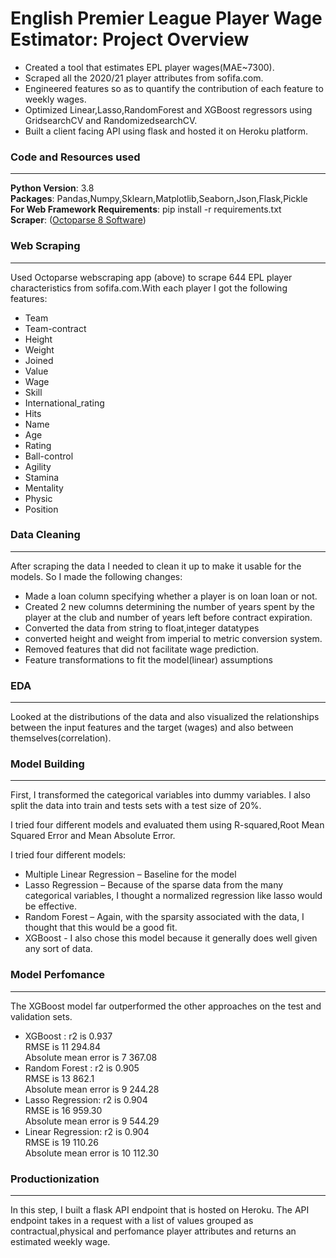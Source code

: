 # English Premier League Player Wage Estimator: Project Overview
* Created a tool that estimates EPL player wages(MAE~7300).
* Scraped all the 2020/21 player attributes from sofifa.com.
* Engineered features so as to quantify the contribution of each feature to weekly wages.
* Optimized Linear,Lasso,RandomForest and XGBoost regressors using GridsearchCV and RandomizedsearchCV.
* Built a client facing API using flask and hosted it on Heroku platform.

### **Code and Resources used**
***
**Python Version**: 3.8  
**Packages**: Pandas,Numpy,Sklearn,Matplotlib,Seaborn,Json,Flask,Pickle  
**For Web Framework Requirements**: pip install -r requirements.txt  
**Scraper**:  ([Octoparse 8 Software](https://www.octoparse.com/))  

### **Web Scraping**
***
Used Octoparse webscraping app (above) to scrape 644 EPL player characteristics from sofifa.com.With each player I got  the following features:
* Team
* Team-contract
* Height
* Weight
* Joined
* Value
* Wage
* Skill
* International_rating
* Hits
* Name
* Age
* Rating
* Ball-control
* Agility
* Stamina
* Mentality
* Physic
* Position

### **Data Cleaning**
***
After scraping the data I needed to clean it up to make it usable for the models. So I made the following changes:  
* Made a loan column specifying whether a player is on loan loan or not.
* Created 2 new columns determining the number of years spent by the player at the club and number of years left before contract expiration.
* Converted the data from string to float,integer datatypes
* converted height and weight from imperial to metric conversion system.
* Removed features that did not facilitate wage prediction.
* Feature transformations to fit the model(linear) assumptions

### **EDA**
***
Looked at the distributions of the data and also visualized the relationships between the input features and the target (wages) and also between themselves(correlation).

### **Model Building**
***
First, I transformed the categorical variables into dummy variables. I also split the data into train and tests sets with a test size of 20%.

I tried four different models and evaluated them using R-squared,Root Mean Squared Error and Mean Absolute Error.

I tried four different models:

* Multiple Linear Regression – Baseline for the model
* Lasso Regression – Because of the sparse data from the many categorical variables, I thought a normalized regression like lasso would be effective.
* Random Forest – Again, with the sparsity associated with the data, I thought that this would be a good fit.
* XGBoost - I also chose this model because it generally does well given any sort of data.

### **Model Perfomance**
***
The XGBoost model far outperformed the other approaches on the test and validation sets.

* XGBoost : r2 is 0.937  
RMSE is 11 294.84  
Absolute mean error is 7 367.08
* Random Forest : r2 is 0.905  
RMSE is 13 862.1  
Absolute mean error is 9 244.28
* Lasso Regression: r2 is 0.904  
RMSE is 16 959.30  
Absolute mean error is 9 544.29  
* Linear Regression: r2 is 0.904  
RMSE is 19 110.26  
Absolute mean error is 10 112.30

### **Productionization**
***
In this step, I built a flask API endpoint that is hosted on Heroku. The API endpoint takes in a request with a list of values grouped as contractual,physical and perfomance player attributes and returns an estimated weekly wage.

